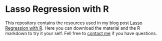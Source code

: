 
# Lasso Regression with R

This repository contains the resources used in my blog post [Lasso Regression with R](https://nzunigag.github.io/Lasso/). Here you can download the material and the R markdown to try it your self. 
Fell free to [contact me](https://nzunigag.github.io/contact/) if you have questions.
